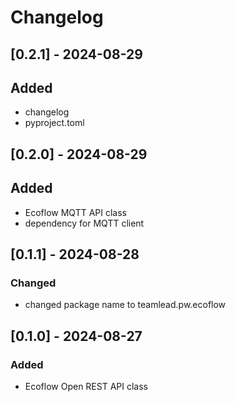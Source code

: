 # Changelog

## [0.2.1] - 2024-08-29

## Added

- changelog
- pyproject.toml

## [0.2.0] - 2024-08-29

## Added

- Ecoflow MQTT API class
- dependency for MQTT client

## [0.1.1] - 2024-08-28

### Changed

- changed package name to teamlead.pw.ecoflow

## [0.1.0] - 2024-08-27

### Added

- Ecoflow Open REST API class